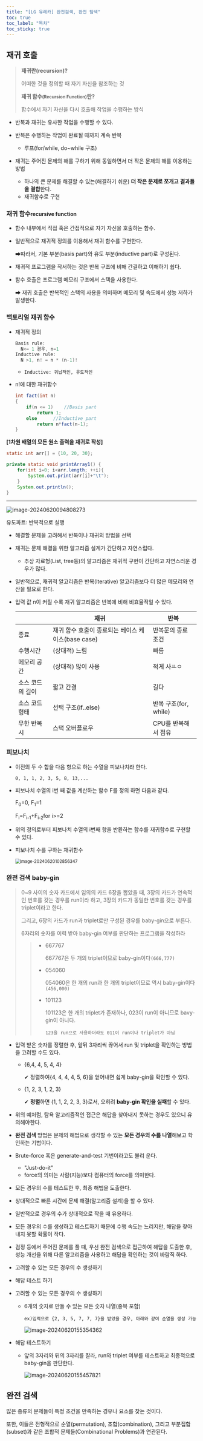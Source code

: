 ```yaml
---
title: "[LG 유레카] 완전검색, 완전 탐색"
toc: true
toc_label: "목차"
toc_sticky: true
---
```


## 재귀 호출

>**재귀란(recursion)?**
>
>어떠한 것을 정의할 때 자기 자신을 참조하는 것
>
>
>
>**재귀 함수<small>(Recursion Function)</small>란?**
>
>함수에서 자기 자신을 다시 호출해 작업을 수행하는 방식

- 반복과 재귀는 유사한 작업을 수행할 수 있다.

- 반복은 수행하는 작업이 완료될 때까지 계속 반복
  - 루프(for/while, do~while 구조)
- 재귀는 주어진 문제의 해를 구하기 위해 동일하면서 더 작은 문제의 해를 이용하는 방법
  - 하나의 큰 문제를 해결할 수 있는(해결하기 쉬운) **더 작은 문제로 쪼개고** **결과들을 결합**한다.
  - 재귀함수로 구현

### 재귀 함수<small>recursive function</small>

- 함수 내부에서 직접 혹은 간접적으로 자기 자신을 호출하는 함수.

- 일반적으로 재귀적 정의를 이용해서 재귀 함수를 구현한다.

  ➡따라서, 기본 부분(basis part)와 유도 부분(inductive part)로 구성된다.

- 재귀적 프로그램을 작서하는 것은 반복 구조에 비해 간결하고 이해하기 쉽다.

- 함수 호출은 프로그램 메모리 구조에서 스택을 사용한다.

  ➡ 재귀 호출은 반복적인 스택의 사용을 의미하며 메모리 및 속도에서 성능 저하가 발생한다.

### 백토리얼 재귀 함수

- 재귀적 정의

  ``` java
  Basis rule:
  	N<= 1 경우, n=1
  Inductive rule:
  	N >1, n! = n * (n-1)!
  ```
  - `Inductive: 귀납적인, 유도적인`

- n!에 대한 재귀함수

  ``` java
  int fact(int n)
  {
      if(n <= 1)	//Basis part
          return 1;
      else		//Inductive part
          return n*fact(n-1);
  }
  ```

**[1차원 배열의 모든 원소 출력을 재귀로 작성]**

``` java
static int arr[] = {10, 20, 30};

private static void printArray1() {
    for(int i=0; i<arr.length; ++i){
        System.out.print(arr[i]+"\t");
    }
    System.out.println();
}
```

---

![image-20240620094808273](/../images/2024-06-20-20240620/image-20240620094808273.png)

유도파트: 반복적으로 실행

- 해결할 문제을 고려해서 반복이나 재귀의  방법을 선택

- 재귀는 문제 해결을 위한 알고리즘 설계가 간단하고 자연스럽다.

  - 추상 자료형(List, tree등)의 알고리즘은 재귀적 구현이 간단하고 자연스러운 경우가 많다.

- 일반적으로, 재귀적 알고리즘은 반복(lterative) 알고리즘보다 더 많은 메모리와 연산을 필요로 한다.

- <span class="hlm">입력 값 n이 커질 수록 재귀 알고리즘은 반복에 비해 비효율적일 수 있다.</span>

  |                  | 재귀                                               | 반복                  |
  | ---------------- | -------------------------------------------------- | --------------------- |
  | 종료             | 재귀 함수 호출이 종료되는 베이스 케이스(base case) | 반복문의 종료 조건    |
  | 수행시간         | (상대적) 느림                                      | 빠름                  |
  | 메모리 공간      | (상대적) 많이 사용                                 | 적게 사ㅛㅇ           |
  | 소스 코드의 길이 | 짧고 간결                                          | 길다                  |
  | 소스 코드 형태   | 선택 구조(if..else)                                | 반복 구조(for, while) |
  | 무한 반복시      | 스택 오버플로우                                    | CPU를 반복해서 점유   |

  

### 피보나치

- 이전의 두 수 합을 다음 항으로 하는 수열을 피보나치라 한다.

  `0, 1, 1, 2, 3, 5, 8, 13,...`

- 피보나치 수열의 i번 째 값을 계산하는 함수 F를 정의 하면 다음과 같다.

  F<sub>0</sub>=0, F<sub>1</sub>=1

  F<sub>i</sub>=F<sub>i-1</sub>+F<sub>i-2</sub>for i>=2

- 위의 정의로부터 피보나치 수열의 i번째 항을 반환하는 함수를 재귀함수로 구현할 수 있다.

- 피보나치 수를 구하는 재귀함수

  <img src="/../images/2024-06-20-20240620/image-20240620102856347.png" alt="image-20240620102856347" style="zoom:80%;" />

### 완전 검색 baby-gin

> 0~9 사이의 숫자 카드에서 임의의 카드 6장을 뽑았을 때, 3장의 카드가 연속적인 번호를 갖는 경우를 run이라 하고, 3장의 카드가 동일한 번호를 갖는 경우를 triplet이라고 한다.
>
> 그리고, 6장의 카드가 run과 triplet로만 구성된 경우를 baby-gin으로 부른다.
>
> 6자리의 숫자를 이력 받아 baby-gin 여부를 판단하는 프로그램을 작성하라
>
> > - 667767
> >
> >   667767은 두 개의 triplet이므로 baby-gin이다`(666,777)`
> >
> > - 054060
> >
> >   054060은 한 개의 run과 한 개의 triplet이므로 역시 baby-gin이다`(456,000)`
> >
> > - 101123
> >
> >   101123은 한 개의 triplet가 존재하나, 023이 run이 아니므로 bavy-gin이 아니다.
> >
> >   `123을 run으로 사용하더라도 011이 run이나 triplet가 아님`

- 입력 받은 숫자를 정렬한 후, 앞뒤 3자리씩 끊어서 run 및 triplet을 확인하는 방법을 고려할 수도 있다.

  - {6,4, 4, 5, 4, 4}

    ✔ 정렬하여{4, 4, 4, 4, 5, 6}을 얻어내면 쉽게 baby-gin을 확인할 수 있다.

  - {1, 2, 3, 1, 2, 3}

    ✔ **정렬**하면 {1, 1, 2, 2, 3, 3}로서, 오히려 **baby-gin 확인을 실패**할 수 있다.

- 위의 예처럼, 탐욕 알고리즘적인 접근은 해답을 찾아내지 못하는 경우도 있으니 유의해야한다.

- **완전 검색** 방법은 문제의 해법으로 생각할 수 있는 **모든 경우의 수를 나열**해보고 학인하는 기법이다.
- Brute-force 혹은 generate-and-test 기번이라고도 불리 운다.
  - "Just-do-it"
  - force의 의미는 사람(지능)보다 컴퓨터의 force를 의미한다.
- 모든 경우의 수를 테스트한 후, 최종 해법을 도출한다.
- 상대적으로 빠른 시간에 문제 해결(알고리즘 설계)을 할 수 있다.
- 일반적으로 경우의 수가 상대적으로 작을 때 유용하다.

- 모든 경우의 수를 생성하고 테스트하기 때문에 수행 속도는 느리지만, 해답을 찾아내지 못할 확률이 작다.
- 검정 등에서 주어진 문제를 풀 때, <span class="hlm">우선 완전 검색으로 접근하여 해답을 도출한 후, 성능 개선을 위해 다른 알고리즘을 사용하고 해답을 확인하는 것이 바람직</span> 하다.

- 고려할 수 있는 모든 경우의 수 생성하기
- 해답 테스트 하기

- 고려할 수 있는 모든 경우의 수 생성하기

  - 6개의 숫자로 만들 수 있는 모든 숫자 나열(중복 포함)

    `ex)입력으로 {2, 3, 5, 7, 7, 7}을 받았을 경우, 아래와 같이 순열을 생성 가능`

    ![image-20240620155354362](/../images/2024-06-20-20240620/image-20240620155354362.png)

- 해답 테스트하기

  - 앞의 3자리와 뒤의 3자리를 잘라, run와 triplet 여부를 테스트하고 최종적으로baby-gin을 판단한다.

    ![image-20240620155457821](/../images/2024-06-20-20240620/image-20240620155457821.png)

## 완전 검색

많은 종류의 문제들이 특정 조건을 만족하는 경우나 요소를 찾는 것이다.

또한, 이들은 전형적으로 순열(permutation), 조합(combination), 그리고 부분집합(subset)과 같은 조합적 문제들(Combinational Problems)과 연관된다.

